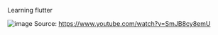 Learning flutter

![image](https://github.com/chewzzz1014/flutter-projects/assets/92832451/314f00da-9f13-445a-a69a-3f6375d4b3c7)
Source: https://www.youtube.com/watch?v=SmJB8cy8emU
